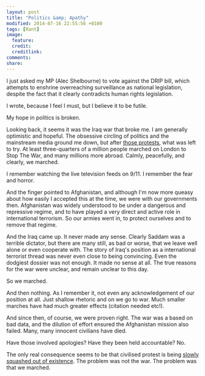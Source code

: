 ```yaml
---
layout: post
title: "Politics &amp; Apathy"
modified: 2014-07-16 22:55:56 +0100
tags: [Rant]
image:
  feature: 
  credit: 
  creditlink: 
comments: 
share: 
---
```


I just asked my MP (Alec Shelbourne) to vote against the DRIP bill, which attempts to enshrine overreaching surveillance as national legislation, despite the fact that it clearly contradicts human rights legislation.

I wrote, because I feel I must, but I believe it to be futile.

My hope in politics is broken.

Looking back, it seems it was the Iraq war that broke me. I am generally optimistic and hopeful. The obsessive circling of politics and the mainstream media ground me down, but after [those protests][1], what was left to try. At least three-quarters of a million people marched on London to Stop The War, and many millions more abroad. Calmly, peacefully, and clearly, we marched.

I remember watching the live television feeds on 9/11. I remember the fear and horror. 

And the finger pointed to Afghanistan, and although I'm now more queasy about how easily I accepted this at the time, we were with our governments then. Afghanistan was widely understood to be under a dangerous and repressive regime, and to have played a very direct and active role in international terrorism. So our armies went in, to protect ourselves and to remove that regime.

And the Iraq came up. It never made any sense. Clearly Saddam was a terrible dictator, but there are many still, as bad or worse, that we leave well alone or even cooperate with. The story of Iraq's position as a international terrorist thread was never even close to being convincing. Even the dodgiest dossier was not enough. It made no sense at all. The true reasons for the war were unclear, and remain unclear to this day.

So we marched.

And then nothing. As I remember it, not even any acknowledgement of our position at all. Just shallow rhetoric and on we go to war. Much smaller marches have had much greater effects (citation needed etc!).

And since then, of course, we were proven right. The war was a based on bad data, and the dilution of effort ensured the Afghanistan mission also failed. Many, many innocent civilians have died.

Have those involved apologies? Have they been held accountable? No.

The only real consequence seems to be that civilised protest is being [slowly squashed out of existence][2]. The problem was not the war. The problem was that we marched.


<!--
    http://www.theguardian.com/commentisfree/2014/aug/05/neoliberalism-mental-health-rich-poverty-economy
    To follow up on neoliberalisim, measurement, etc. Trust as alternative.
-->

[1]: http://en.wikipedia.org/wiki/February_15,_2003_anti-war_protest#United_Kingdom
[2]: http://www.theguardian.com/commentisfree/2012/may/01/right-to-protest-under-attack

